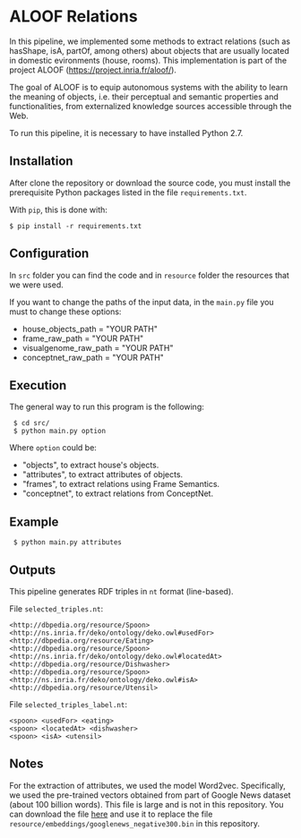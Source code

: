 # ALOOF Relations
In this pipeline, we implemented some methods to extract relations (such as hasShape, isA, partOf, among others) about objects that are usually located in domestic evironments (house, rooms). This implementation is part of the project ALOOF (https://project.inria.fr/aloof/).

The goal of ALOOF is to equip autonomous systems with the ability to learn the meaning of objects, i.e. their perceptual and semantic properties and functionalities, from externalized knowledge sources accessible through the Web.

To run this pipeline, it is necessary to have installed Python 2.7.


## Installation
After clone the repository or download the source code, you must install the prerequisite Python packages listed in the file `requirements.txt`.

With `pip`, this is done with:

    $ pip install -r requirements.txt


## Configuration
In `src` folder you can find the code and in `resource` folder the resources that we were used.

If you want to change the paths of the input data, in the `main.py` file you must to change these options:

- house_objects_path = "YOUR PATH"
- frame_raw_path = "YOUR PATH"
- visualgenome_raw_path = "YOUR PATH"
- conceptnet_raw_path = "YOUR PATH"


## Execution
The general way to run this program is the following:
```
 $ cd src/
 $ python main.py option
```
Where `option` could be:
- "objects", to extract house's objects.
- "attributes", to extract attributes of objects.
- "frames", to extract relations using Frame Semantics.
- "conceptnet", to extract relations from ConceptNet.


## Example
```
 $ python main.py attributes
```

## Outputs
This pipeline generates RDF triples in `nt` format (line-based).

File `selected_triples.nt`:
```
<http://dbpedia.org/resource/Spoon> <http://ns.inria.fr/deko/ontology/deko.owl#usedFor> <http://dbpedia.org/resource/Eating>
<http://dbpedia.org/resource/Spoon> <http://ns.inria.fr/deko/ontology/deko.owl#locatedAt> <http://dbpedia.org/resource/Dishwasher>
<http://dbpedia.org/resource/Spoon> <http://ns.inria.fr/deko/ontology/deko.owl#isA> <http://dbpedia.org/resource/Utensil>
```

File `selected_triples_label.nt`:
```
<spoon> <usedFor> <eating>
<spoon> <locatedAt> <dishwasher>
<spoon> <isA> <utensil>
```

## Notes
For the extraction of attributes, we used the model Word2vec. Specifically, we used the pre-trained vectors obtained from part of Google News dataset (about 100 billion words). This file is large and is not in this repository. You can download the file [here](https://drive.google.com/file/d/0B7XkCwpI5KDYNlNUTTlSS21pQmM/edit?usp=sharing) and use it to replace the file `resource/embeddings/googlenews_negative300.bin` in this repository.
